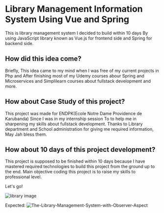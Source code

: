 # Library Management Information System Using Vue and Spring
This is library management system I decided to build within 10 days
By using JavaScript library known as Vue.js for frontend side and Spring for backend side.

## How did this idea come?
Briefly, This idea came to my mind when I was free of my current projects in Php and 
After finishing most of my Udemy courses abour Spring and Microservices and Simplilearn courses about fullstack development
and more.

## How about Case Study of this project?
This project was made for ENDPK(Ecole Notre Dame Providence de Karubanda) Since I was in my internship session
To to help me in sharpening my skills about fullstack development. Thanks to Library department and School administration
for giving me required information, May Jah bless them.

## How about 10 days of this project development?
This project is supposed to be finished within 10 days because I have mastered required technologies to build this project from
the ground up to the end. Main objective coding this project is to raise my skills to professional level.

Let's go!

![library image](https://user-images.githubusercontent.com/50759844/167739917-144d4a91-b3e0-41d9-b771-3ac84497263c.jpg)

Expected:
![The-Library-Management-System-with-Observer-Aspect](https://user-images.githubusercontent.com/50759844/167739925-15794a49-e28b-43aa-a162-24d9f790ebe8.png)
